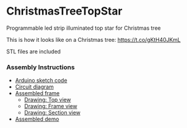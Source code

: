 # ChristmasTreeTopStar
Programmable led strip illuminated top star for Christmas tree 

This is how it looks like on a Christmas tree: https://t.co/gKtH40JKmL

STL files are included  

### Assembly Instructions

- [Arduino sketch code](https://github.com/geoavia/ChristmasTreeTopStar/blob/main/FastLED_Star.ino)
- [Circuit diagram](https://github.com/geoavia/ChristmasTreeTopStar/blob/main/diagram.jpg)
- [Assembled frame](https://github.com/geoavia/ChristmasTreeTopStar/blob/main/assembly1.jpg)
    - [Drawing: Top view](https://github.com/geoavia/ChristmasTreeTopStar/blob/main/Screenshot%202021-12-20%20232140.jpg)
    - [Drawing: Frame view](https://github.com/geoavia/ChristmasTreeTopStar/blob/main/Screenshot%202021-12-20%20232524.jpg)
    - [Drawing: Section view](https://github.com/geoavia/ChristmasTreeTopStar/blob/main/Screenshot%202021-12-20%20232745.jpg)
- [Assembled demo](https://github.com/geoavia/ChristmasTreeTopStar/blob/main/VID_20211216.mp4)

